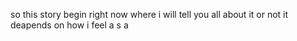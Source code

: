 so this story begin right now where i will tell you all about it or not it deapends on how i feel a s a   